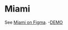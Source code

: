 # Miami

See [Miami on Figma](https://frucelestine.github.io/layout_miami2/).
-[DEMO](https://frucelestine.github.io/layout_miami2/)
